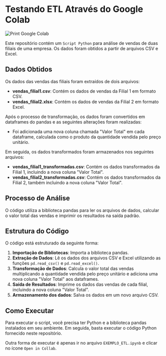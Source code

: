 # Testando ETL Através do Google Colab

![Print Google Colab](https://i.imgur.com/cy216EX.png)

Este repositório contém um `Script Python` para análise de vendas de duas filiais de uma empresa. Os dados foram obtidos a partir de arquivos CSV e Excel.

## Dados Obtidos

Os dados das vendas das filiais foram extraídos de dois arquivos:

- **vendas_filial1.csv**: Contém os dados de vendas da Filial 1 em formato CSV.
- **vendas_filial2.xlsx**: Contém os dados de vendas da Filial 2 em formato Excel.

Após o processo de transformação, os dados foram convertidos em dataframes do pandas e as seguintes alterações foram realizadas:

- Foi adicionada uma nova coluna chamada "Valor Total" em cada dataframe, calculada como o produto da quantidade vendida pelo preço unitário.

Em seguida, os dados transformados foram armazenados nos seguintes arquivos:

- **vendas_filial1_transformadas.csv**: Contém os dados transformados da Filial 1, incluindo a nova coluna "Valor Total".
- **vendas_filial2_transformadas.csv**: Contém os dados transformados da Filial 2, também incluindo a nova coluna "Valor Total".

## Processo de Análise

O código utiliza a biblioteca pandas para ler os arquivos de dados, calcular o valor total das vendas e imprimir os resultados na saída padrão.

## Estrutura do Código

O código está estruturado da seguinte forma:

1. **Importação de Bibliotecas**: Importa a biblioteca pandas.
2. **Extração de Dados**: Lê os dados dos arquivos CSV e Excel utilizando as funções `pd.read_csv()` e `pd.read_excel()`.
3. **Transformação de Dados**: Calcula o valor total das vendas multiplicando a quantidade vendida pelo preço unitário e adiciona uma nova coluna "Valor Total" aos dataframes.
4. **Saída de Resultados**: Imprime os dados das vendas de cada filial, incluindo a nova coluna "Valor Total".
5.  **Armazenamento dos dados**: Salva os dados em um novo arquivo CSV.

## Como Executar

Para executar o script, você precisa ter Python e a biblioteca pandas instalados em seu ambiente. Em seguida, basta executar o código Python fornecido neste repositório.

Outra forma de executar é apenas ir no arquivo `EXEMPLO_ETL.ipynb` e clicar no ícone `Open in Collab`.

